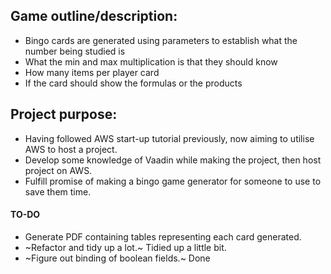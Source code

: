 ## Game outline/description:
- Bingo cards are generated using parameters to establish what the number being studied is
- What the min and max multiplication is that they should know 
- How many items per player card
- If the card should show the formulas or the products

## Project purpose:
- Having followed AWS start-up tutorial previously, now aiming to utilise AWS to host a project.
- Develop some knowledge of Vaadin while making the project, then host project on AWS.
- Fulfill promise of making a bingo game generator for someone to use to save them time.

#### TO-DO
- Generate PDF containing tables representing each card generated.
- ~Refactor and tidy up a lot.~ Tidied up a little bit.
- ~Figure out binding of boolean fields.~ Done
